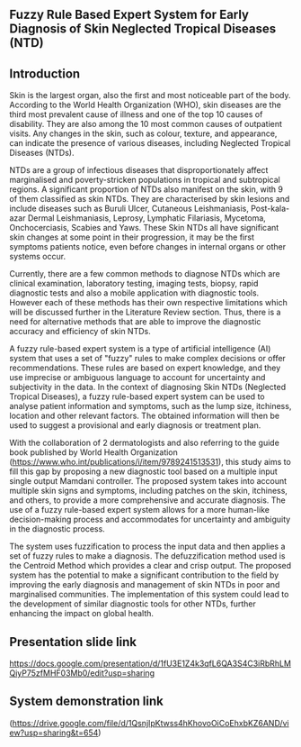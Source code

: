 ## Fuzzy Rule Based Expert System for Early Diagnosis of Skin Neglected Tropical Diseases (NTD)

## Introduction 
Skin is the largest organ, also the first and most noticeable part of the body. According to the World Health Organization (WHO), skin diseases are the third most prevalent cause of illness and one of the top 10 causes of disability. They are also among the 10 most common causes of outpatient visits. Any changes in the skin, such as colour, texture, and appearance, can indicate the presence of various diseases, including Neglected Tropical Diseases (NTDs). 

NTDs are a group of infectious diseases that disproportionately affect marginalised and poverty-stricken populations in tropical and subtropical regions. A significant proportion of NTDs also manifest on the skin, with 9 of them classified as skin NTDs. They are characterised by skin lesions and include diseases such as Buruli Ulcer, Cutaneous Leishmaniasis, Post-kala-azar Dermal Leishmaniasis, Leprosy, Lymphatic Filariasis, Mycetoma, Onchocerciasis, Scabies and Yaws. These Skin NTDs all have significant skin changes at some point in their progression, it may be the first symptoms patients notice, even before changes in internal organs or other systems occur. 

Currently, there are a few common methods to diagnose NTDs which are clinical examination, laboratory testing, imaging tests, biopsy, rapid diagnostic tests and also a mobile application with diagnostic tools. However each of these methods has their own respective limitations which will be discussed further in the Literature Review section. Thus, there is a need for alternative methods that are able to improve the diagnostic accuracy and efficiency of skin NTDs. 

A fuzzy rule-based expert system is a type of artificial intelligence (AI) system that uses a set of "fuzzy" rules to make complex decisions or offer recommendations. These rules are based on expert knowledge, and they use imprecise or ambiguous language to account for uncertainty and subjectivity in the data. In the context of diagnosing Skin NTDs (Neglected Tropical Diseases), a fuzzy rule-based expert system can be used to analyse patient information and symptoms, such as the lump size, itchiness, location and other relevant factors. The obtained information will then be used to suggest a provisional and early diagnosis or treatment plan. 

With the collaboration of 2 dermatologists and also referring to the guide book published by World Health Organization (https://www.who.int/publications/i/item/9789241513531), this study aims to fill this gap by proposing a new diagnostic tool based on a multiple input single output Mamdani controller. The proposed system takes into account multiple skin signs and symptoms, including patches on the skin, itchiness, and others, to provide a more comprehensive and accurate diagnosis. The use of a fuzzy rule-based expert system allows for a more human-like decision-making process and accommodates for uncertainty and ambiguity in the diagnostic process. 

The system uses fuzzification to process the input data and then applies a set of fuzzy rules to make a diagnosis. The defuzzification method used is the Centroid Method which provides a clear and crisp output. The proposed system has the potential to make a significant contribution to the field by improving the early diagnosis and management of skin NTDs in poor and marginalised communities. The implementation of this system could lead to the development of similar diagnostic tools for other NTDs, further enhancing the impact on global health. 

## Presentation slide link 
https://docs.google.com/presentation/d/1fU3E1Z4k3qfL6QA3S4C3iRbRhLMQiyP75zfMHF03Mb0/edit?usp=sharing

## System demonstration link
(https://drive.google.com/file/d/1QsnjIpKtwss4hKhovoOiCoEhxbKZ6AND/view?usp=sharing&t=654)
